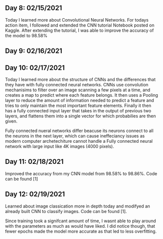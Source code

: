 ## Day 8: 02/15/2021

 Today I learned more about Convolutional Neural Networks. For todays action item, I followed and
 extended the CNN tutorial Notebook posted on Kaggle. After extending the tutorial, I was able 
 to improve the accuracy of the model to 98.58% 

## Day 9: 02/16/2021

## Day 10: 02/17/2021

 Today I learned more about the structure of CNNs and the differences that they have with fully 
 connected neural networks. CNNs use convolution mechanisims to filter over an image scanning a few 
 pixels at a time, and creates a map to predict where each feature belongs. It then uses a Pooling layer
 to reduce the amount of information needed to predict a feature and tries to only maintain the 
 most important feature elements. Finally it then has a fully connected input layer that takes in
 the output of previous two layers, and flattens them into a single vector for which probabilies 
 are then given.
 
 Fully connected nueral networks differ beacuse its neurons connect to all the neurons in the next layer,
 which can cause ineffeciancy issues as modern computer archetechiture cannot handle a Fully connected neural 
 network with large input like 4K images (4000 pixels).
 
 ## Day 11: 02/18/2021
 
 Improved the accuracy from my CNN model from 98.58% to 98.86%. Code can be found <here>[1] 
 
 
 ## Day 12: 02/19/2021
 
 Learned about image classication more in depth today and modifyed an already built CNN to classify images. Code
 can be found <here>[1]. 
 
 Since training took a signifcant amount of time, I wasnt able to play around with the parameters as much as would have
 liked. I did notice though, that fewer epochs made the model more accurate as that led to less overfitting.

